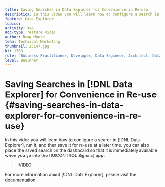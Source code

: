 ```yaml
---
title: Saving Searches in Data Explorer for Convenience in Re-use
description: In this video you will learn how to configure a search in Data Explorer, run it, and then save it for re-use at a later time. you can also place the saved search on the dashboard so that it is immediately available when you go into the Signals app.
feature: Data Explorer
topics: 
activity: use
doc-type: feature video
author: Doug Moore
team: Technical Marketing
thumbnail: 25147.jpg
kt: 1763
role: "Business Practitioner, Developer, Data Engineer, Architect, Data Architect, Administrator, Leader"
level: Beginner
---
```


# Saving Searches in [!DNL Data Explorer] for Convenience in Re-use {#saving-searches-in-data-explorer-for-convenience-in-re-use}

In this video you will learn how to configure a search in [!DNL Data Explorer], run it, and then save it for re-use at a later time. you can also place the saved search on the dashboard so that it is immediately available when you go into the [!UICONTROL Signals] app.

>[!VIDEO](https://video.tv.adobe.com/v/25147/?quality=12)

For more information about [!DNL Data Explorer], please visit the [documentation](https://experiencecloud.adobe.com/resources/help/en_US/aam/data-explorer.html).